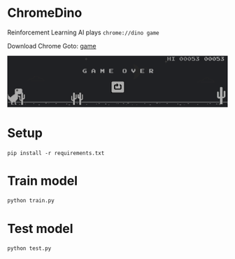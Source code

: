 # ChromeDino
Reinforcement Learning AI plays ```chrome://dino game```

Download Chrome
Goto: [game](chrome://dino)

![image](test_images/test1.png)

# Setup
```pip install -r requirements.txt```

# Train model
```python train.py```

# Test model
```python test.py```